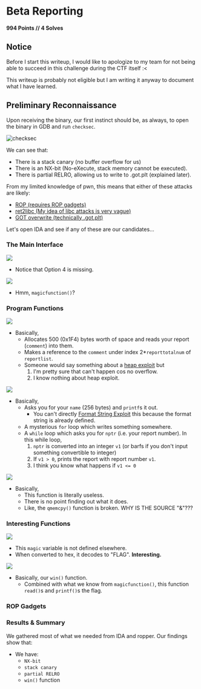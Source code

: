 # Beta Reporting
**994 Points // 4 Solves**

## Notice

Before I start this writeup, I would like to apologize to my team for not being able to succeed in this challenge during the CTF itself :<

This writeup is probably not eligible but I am writing it anyway to document what I have learned.

## Preliminary Reconnaissance
Upon receiving the binary, our first instinct should be, as always, to open the binary in GDB and run `checksec`.

![checksec](checksec.png)

We can see that:

- There is a stack canary (no buffer overflow for us) 
- There is an NX-bit (No-eXecute, stack memory cannot be executed). 
- There is partial RELRO, allowing us to write to .got.plt (explained later).

From my limited knowledge of pwn, this means that either of these attacks are likely:

- <u>ROP (requires ROP gadgets)
- ret2libc (My idea of libc attacks is very vague)
- GOT overwrite (technically .got.plt)</u>

Let's open IDA and see if any of these are our candidates...

### The Main Interface
![](menu.png)

- Notice that Option 4 is missing.

![](userchoice.png)

- Hmm, `magicfunction()`?

### Program Functions
![](makeareport.png)

- Basically,
    - Allocates 500 (0x1F4) bytes worth of space and reads your report (`comment`) into them.
    - Makes a reference to the `comment` under index 2*`reporttotalnum` of `reportlist`.
    - Someone would say something about a <u>heap exploit</u> but
        1. I'm pretty sure that can't happen cos no overflow.
        2. I know nothing about heap exploit.

![](viewreport.png)

- Basically,
    - Asks you for your `name` (256 bytes) and `printf`s it out.
        - You can't directly <u>Format String Exploit</u> this because the format string is already defined.
    - A mysterious `for` loop which writes something somewhere.
    - A `while` loop which asks you for `nptr` (i.e. your report number). In this while loop,
        1. `nptr` is converted into an integer `v1` (or barfs if you don't input something convertible to integer)
        2. If `v1 > 0`, prints the report with report number `v1`.
        3. I think you know what happens if `v1 <= 0`

![](deletereport.png)

- Basically,
    - This function is literally useless. 
    - There is no point finding out what it does.
    - Like, the `qmemcpy()` function is broken. WHY IS THE SOURCE "&"???

### Interesting Functions

![](magicfunction.png)
- This `magic` variable is not defined elsewhere. 
- When converted to hex, it decodes to "FLAG". **Interesting.**

![](unknownfunction.png)
- Basically, our `win()` function.
    - Combined with what we know from `magicfunction()`, this function `read()`s and `printf()`s the flag.

### ROP Gadgets



### Results & Summary
We gathered most of what we needed from IDA and ropper. Our findings show that:

- We have:
    - `NX-bit`
    - `stack canary`
    - `partial RELRO`
    - `win()` function